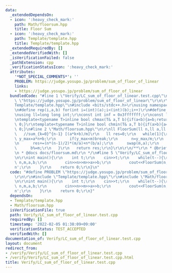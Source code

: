 ```yaml
---
data:
  _extendedDependsOn:
  - icon: ':heavy_check_mark:'
    path: Math/floorsum.hpp
    title: Floor Sum
  - icon: ':heavy_check_mark:'
    path: Template/template.hpp
    title: Template/template.hpp
  _extendedRequiredBy: []
  _extendedVerifiedWith: []
  _isVerificationFailed: false
  _pathExtension: cpp
  _verificationStatusIcon: ':heavy_check_mark:'
  attributes:
    '*NOT_SPECIAL_COMMENTS*': ''
    PROBLEM: https://judge.yosupo.jp/problem/sum_of_floor_of_linear
    links:
    - https://judge.yosupo.jp/problem/sum_of_floor_of_linear
  bundledCode: "#line 1 \"Verify/LC_sum_of_floor_of_linear.test.cpp\"\n#define PROBLEM\
    \ \"https://judge.yosupo.jp/problem/sum_of_floor_of_linear\"\r\n\r\n#line 1 \"\
    Template/template.hpp\"\n#include <bits/stdc++.h>\r\nusing namespace std;\r\n\r\
    \n#define rep(i,a,b) for(int i=(int)(a);i<(int)(b);i++)\r\n#define ALL(v) (v).begin(),(v).end()\r\
    \nusing ll=long long int;\r\nconst int inf = 0x3fffffff;\r\nconst ll INF = 0x1fffffffffffffff;\r\
    \ntemplate<typename T>inline bool chmax(T& a,T b){if(a<b){a=b;return 1;}return\
    \ 0;}\r\ntemplate<typename T>inline bool chmin(T& a,T b){if(a>b){a=b;return 1;}return\
    \ 0;}\n#line 2 \"Math/floorsum.hpp\"\n\r\nll FloorSum(ll n,ll a,ll b,ll m){\r\n\
    \   //sum_{k=0}^{n-1} [(a*k+b)/m]\r\n   ll res=0;\r\n   while(1){\r\n      ll\
    \ y_max=a*n+b;\r\n      if(y_max<m)break;\r\n      n=y_max/m;\r\n      b=y_max%m;\r\
    \n      res+=(n*(n-1)/2)*(m/a)+n*(b/a);\r\n      swap(m,a);\r\n      a%=m;\r\n\
    \      b%=m;\r\n   }\r\n   return res;\r\n}\r\n\r\n/**\r\n * @brief Floor Sum\r\
    \n * @docs docs/floorsum.md\r\n */\n#line 5 \"Verify/LC_sum_of_floor_of_linear.test.cpp\"\
    \n\r\nint main(){\r\n    int t;\r\n    cin>>t;\r\n    while(t--){\r\n        int\
    \ n,m,a,b;\r\n        cin>>n>>m>>a>>b;\r\n        cout<<FloorSum(n,a,b,m)<<'\\\
    n';\r\n    }\r\n    return 0;\r\n}\n"
  code: "#define PROBLEM \"https://judge.yosupo.jp/problem/sum_of_floor_of_linear\"\
    \r\n\r\n#include \"Template/template.hpp\"\r\n#include \"Math/floorsum.hpp\"\r\
    \n\r\nint main(){\r\n    int t;\r\n    cin>>t;\r\n    while(t--){\r\n        int\
    \ n,m,a,b;\r\n        cin>>n>>m>>a>>b;\r\n        cout<<FloorSum(n,a,b,m)<<'\\\
    n';\r\n    }\r\n    return 0;\r\n}"
  dependsOn:
  - Template/template.hpp
  - Math/floorsum.hpp
  isVerificationFile: true
  path: Verify/LC_sum_of_floor_of_linear.test.cpp
  requiredBy: []
  timestamp: '2022-02-05 01:38:09+09:00'
  verificationStatus: TEST_ACCEPTED
  verifiedWith: []
documentation_of: Verify/LC_sum_of_floor_of_linear.test.cpp
layout: document
redirect_from:
- /verify/Verify/LC_sum_of_floor_of_linear.test.cpp
- /verify/Verify/LC_sum_of_floor_of_linear.test.cpp.html
title: Verify/LC_sum_of_floor_of_linear.test.cpp
---
```

